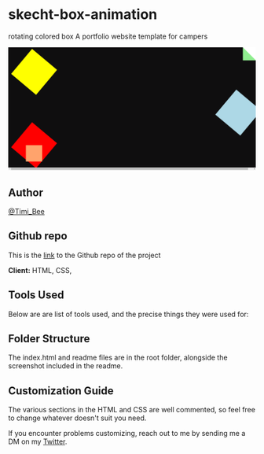 # skecht-box-animation
rotating colored box
A portfolio website template for campers

![Timi-Busayo](color-box.png.png)

## Author

[@Timi_Bee](https://www.twitter.com/Timi_Bee)

## Github repo

This is the [link](https://github.com/TimiBee/developer-portfolio) to the Github repo of the project


**Client:** HTML, CSS, 

## Tools Used

Below are are list of tools used, and the precise things they were used for:


## Folder Structure

The index.html and readme files are in the root folder, alongside the screenshot included in the readme.



## Customization Guide

The various sections in the HTML and CSS are well commented, so feel free to change whatever doesn't suit you need.



If you encounter problems customizing, reach out to me by sending me a DM on my [Twitter](https://www.twitter.com/Timi_Bee).



